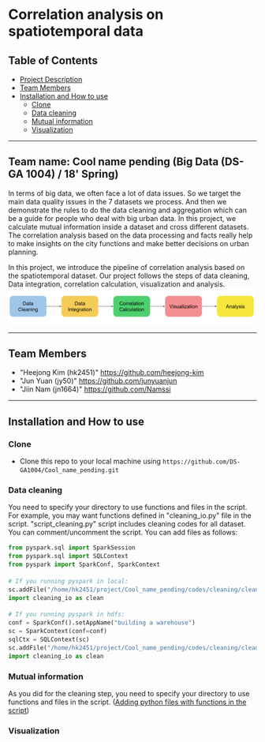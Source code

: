 # Correlation analysis on spatiotemporal data

## Table of Contents
- [Project Description](#project-description)
- [Team Members](#team-members)
- [Installation and How to use](#codes)
  * [Clone](#clone)
  * [Data cleaning](#data-cleaning)
  * [Mutual information](#MI)
  * [Visualization](#visualization)
---

## <a name="project-description"><a/>Team name: Cool name pending (Big Data (DS-GA 1004) / 18' Spring)
 In terms of big data, we often face a lot of data issues. So we target the main data quality issues in the 7 datasets we process. And then we demonstrate the rules to do the data cleaning and aggregation which can be a guide for people who deal with big urban data. In this project, we calculate mutual information inside a dataset and cross different datasets. The correlation analysis based on the data processing and facts really help to make insights on the city functions and make better decisions on urban planning.
 
  In this project, we introduce the pipeline of correlation analysis based on the spatiotemporal dataset. Our project follows the steps of data cleaning, Data integration, correlation calculation, visualization and analysis. 
![Picture](https://github.com/DS-GA1004/Cool_name_pending/blob/master/pipeline.png)

---

## <a name="team-members"><a/>Team Members
  * "Heejong Kim (hk2451)" <https://github.com/heejong-kim>
  * "Jun Yuan (jy50)" <https://github.com/junyuanjun>
  * "Jiin Nam (jn1664)" <https://github.com/Namssi>

---

## <a name="codes"><a/>Installation and How to use
 ### <a name="clone"><a/>Clone
 - Clone this repo to your local machine using `https://github.com/DS-GA1004/Cool_name_pending.git`
 ### <a name="data-cleaning"><a/>Data cleaning
 You need to specify your directory to use functions and files in the script. For example, you may want functions defined in "cleaning_io.py" file in the script. "script_cleaning.py" script includes cleaning codes for all dataset. You can comment/uncomment the script. You can add files as follows:
 ```python
 from pyspark.sql import SparkSession
 from pyspark.sql import SQLContext
 from pyspark import SparkConf, SparkContext
 
 # If you running pyspark in local:
 sc.addFile("/home/hk2451/project/Cool_name_pending/codes/cleaning/cleaning_io.py")
 import cleaning_io as clean
 
 # If you running pyspark in hdfs:
 conf = SparkConf().setAppName("building a warehouse")
 sc = SparkContext(conf=conf)
 sqlCtx = SQLContext(sc)
 sc.addFile("/home/hk2451/project/Cool_name_pending/codes/cleaning/cleaning_io.py")
 import cleaning_io as clean
 ```
  ### <a name="MI"><a/>Mutual information
  As you did for the cleaning step, you need to specify your directory to use functions and files in the script. ([Adding python files with functions in the script](#data-cleaning))

  ### Visualization 
